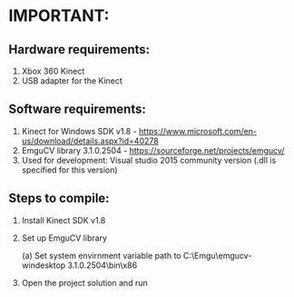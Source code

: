 <h1>IMPORTANT:</h1>

<h2>Hardware requirements:</h2>

1. Xbox 360 Kinect
2. USB adapter for the Kinect

<h2>Software requirements:</h2>

1. Kinect for Windows SDK v1.8 - https://www.microsoft.com/en-us/download/details.aspx?id=40278
2. EmguCV library 3.1.0.2504 - https://sourceforge.net/projects/emgucv/
3. Used for development: Visual studio 2015 community version (.dll is specified for this version)

<h2>Steps to compile:</h2>

1. Install Kinect SDK v1.8
2. Set up EmguCV library

	(a) Set system envirnment variable path to C:\Emgu\emgucv-windesktop 3.1.0.2504\bin\x86
3. Open the project solution and run
